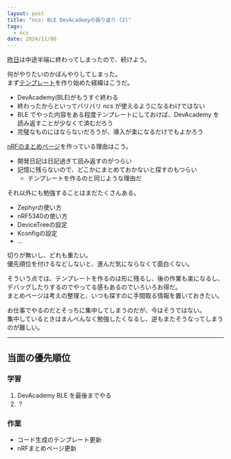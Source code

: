 ```yaml
---
layout: post
title: "ncs: BLE DevAcademyの振り返り (2)"
tags:
  - ncs
date: 2024/11/06
---
```


[昨日](20241105-ncs.md)は中途半端に終わってしまったので、続けよう。

何がやりたいのかぼんやりしてしまった。  
まず[テンプレート](https://github.com/hirokuma/js-ncs-service-gen)を作り始めた経緯はこうだ。

* DevAcademy(BLE)がもうすぐ終わる
* 終わったからといってバリバリ ncs が使えるようになるわけではない
* BLE でやった内容をある程度テンプレートにしておけば、DevAcademy を読み返すことが少なくて済むだろう
* 完璧なものにはならないだろうが、導入が楽になるだけでもよかろう

[nRFのまとめページ](/nrf/index.html)を作っている理由はこう。

* 開発日記は日記過ぎて読み返すのがつらい
* 記憶に残らないので、どこかにまとめておかないと探すのもつらい
  * テンプレートを作るのと同じような理由だ

それ以外にも勉強することはまだたくさんある。

* Zephyrの使い方
* nRF5340の使い方
* DeviceTreeの設定
* Kconfigの設定
* ...

切りが無いし、どれも重たい。  
優先順位を付けるなどしないと、進んだ気にならなくて面白くない。

そういう点では、テンプレートを作るのは形に残るし、後の作業も楽になるし、デバッグしたりするのでやってる感もあるのでいろいろお得だ。  
まとめページは考えの整理と、いつも探すのに手間取る情報を置いておきたい。

お仕事でやるのだとそっちに集中してしまうのだが、今はそうではない。  
集中しているときはまんべんなく勉強したくなるし、逆もまたそうなってしまうのが難しい。

----

## 当面の優先順位

### 学習

1. DevAcademy BLE を最後までやる
2. ？

### 作業

* コード生成のテンプレート更新
* nRFまとめページ更新
